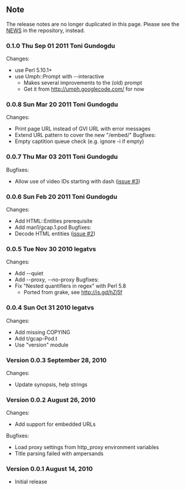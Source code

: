 ## Note ##

The release notes are no longer duplicated in this page. Please see the [NEWS](http://repo.or.cz/w/gcap.git/blob/HEAD:/NEWS) in the repository, instead.

### 0.1.0  Thu Sep 01 2011  Toni Gundogdu ###
Changes:
  * use Perl 5.10.1+
  * use Umph::Prompt with --interactive
    * Makes several improvements to the (old) prompt
    * Get it from http://umph.googlecode.com/ for now

### 0.0.8  Sun Mar 20 2011  Toni Gundogdu ###
Changes:
  * Print page URL instead of GVI URL with error messages
  * Extend URL pattern to cover the new "/embed/"
Bugfixes:
  * Empty captition queue check (e.g. ignore -i if empty)

### 0.0.7  Thu Mar 03 2011  Toni Gundogdu ###
Bugfixes:
  * Allow use of video IDs starting with dash ([issue #3](https://code.google.com/p/gcap/issues/detail?id=#3))


### 0.0.6  Sun Feb 20 2011  Toni Gundogdu ###

Changes:
  * Add HTML::Entities prerequisite
  * Add man1/gcap.1.pod
Bugfixes:
  * Decode HTML entities ([issue #2](https://code.google.com/p/gcap/issues/detail?id=#2))

### 0.0.5  Tue Nov 30 2010  legatvs ###

Changes:
  * Add --quiet
  * Add --proxy, --no-proxy
Bugfixes:
  * Fix "Nested quantifiers in regex" with Perl 5.8
    * Ported from grake, see <http://is.gd/hZj5f>

### 0.0.4  Sun Oct 31 2010  legatvs ###

Changes:
  * Add missing COPYING
  * Add t/gcap-Pod.t
  * Use "version" module

### Version 0.0.3  September 28, 2010 ###

Changes:
  * Update synopsis, help strings

### Version 0.0.2  August 26, 2010 ###

Changes:
  * Add support for embedded URLs

Bugfixes:
  * Load proxy settings from http\_proxy environment variables
  * Title parsing failed with ampersands

### Version 0.0.1  August 14, 2010 ###

  * Initial release